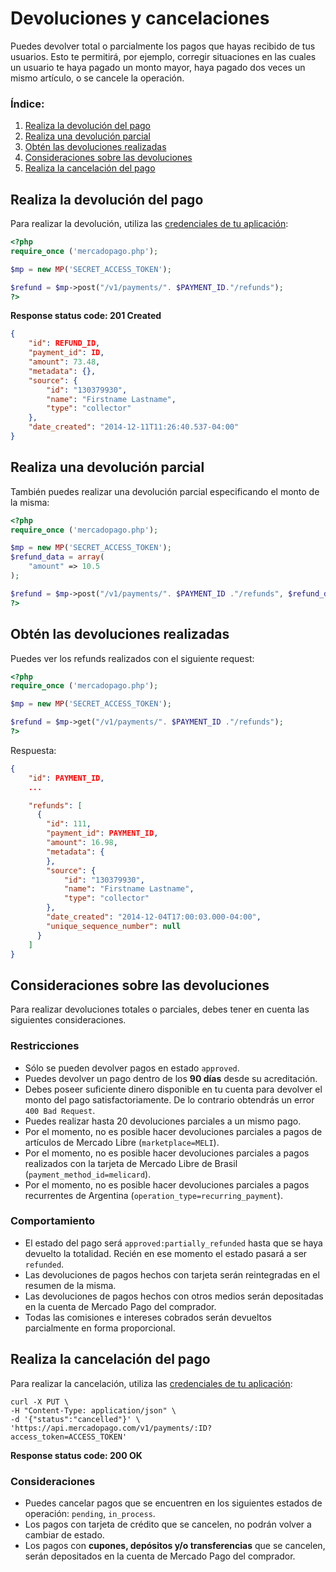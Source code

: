# Devoluciones y cancelaciones

Puedes devolver total o parcialmente los pagos que hayas recibido de tus usuarios. Esto te permitirá, por ejemplo, corregir situaciones en las cuales un usuario te haya pagado un monto mayor, haya pagado dos veces un mismo artículo, o se cancele la operación.

### Índice:

1. [Realiza la devolución del pago](#realiza-la-devolución-del-pago)
2. [Realiza una devolución parcial](#realiza-una-devolución-parcial)
3. [Obtén las devoluciones realizadas](#obtén-las-devoluciones-realizadas)
4. [Consideraciones sobre las devoluciones](#consideraciones-sobre-las-devoluciones)
5. [Realiza la cancelación del pago](#realiza-la-cancelación-del-pago)


## Realiza la devolución del pago

Para realizar la devolución, utiliza las [credenciales de tu aplicación]():

```php
<?php
require_once ('mercadopago.php');

$mp = new MP('SECRET_ACCESS_TOKEN');

$refund = $mp->post("/v1/payments/". $PAYMENT_ID."/refunds");
?>
```

**Response status code: 201 Created**

```json
{
	"id": REFUND_ID,
	"payment_id": ID,
	"amount": 73.48,
	"metadata": {},
	"source": {
		"id": "130379930",
		"name": "Firstname Lastname",
		"type": "collector"
	},
	"date_created": "2014-12-11T11:26:40.537-04:00"
}
```

## Realiza una devolución parcial

También puedes realizar una devolución parcial especificando el monto de la misma:

```php
<?php
require_once ('mercadopago.php');

$mp = new MP('SECRET_ACCESS_TOKEN');
$refund_data = array(
	"amount" => 10.5
);

$refund = $mp->post("/v1/payments/". $PAYMENT_ID ."/refunds", $refund_data);
?>
```

## Obtén las devoluciones realizadas

Puedes ver los refunds realizados con el siguiente request:

```php
<?php
require_once ('mercadopago.php');

$mp = new MP('SECRET_ACCESS_TOKEN');

$refund = $mp->get("/v1/payments/". $PAYMENT_ID ."/refunds");
?>
```

Respuesta:

```json
{
    "id": PAYMENT_ID,
    ...

    "refunds": [
      {
        "id": 111,
        "payment_id": PAYMENT_ID,
        "amount": 16.98,
        "metadata": {
        },
        "source": {
            "id": "130379930",
            "name": "Firstname Lastname",
            "type": "collector"
        },
        "date_created": "2014-12-04T17:00:03.000-04:00",
        "unique_sequence_number": null
      }
    ]
}
```

## Consideraciones sobre las devoluciones

Para realizar devoluciones totales o parciales, debes tener en cuenta las siguientes consideraciones.

### Restricciones

- Sólo se pueden devolver pagos en estado `approved`.
- Puedes devolver un pago dentro de los **90 días** desde su acreditación.
- Debes poseer suficiente dinero disponible en tu cuenta para devolver el monto del pago satisfactoriamente. De lo contrario obtendrás un error `400 Bad Request`.
- Puedes realizar hasta 20 devoluciones parciales a un mismo pago.
- Por el momento, no es posible hacer devoluciones parciales a pagos de artículos de Mercado Libre (`marketplace=MELI`).
- Por el momento, no es posible hacer devoluciones parciales a pagos realizados con la tarjeta de Mercado Libre de Brasil (`payment_method_id=melicard`).
- Por el momento, no es posible hacer devoluciones parciales a pagos recurrentes de Argentina (`operation_type=recurring_payment`).

### Comportamiento

- El estado del pago será `approved:partially_refunded` hasta que se haya devuelto la totalidad. Recién en ese momento el estado pasará a ser `refunded`.
- Las devoluciones de pagos hechos con tarjeta serán reintegradas en el resumen de la misma.
- Las devoluciones de pagos hechos con otros medios serán depositadas en la cuenta de Mercado Pago del comprador.
- Todas las comisiones e intereses cobrados serán devueltos parcialmente en forma proporcional.

## Realiza la cancelación del pago

Para realizar la cancelación, utiliza las [credenciales de tu aplicación]():

```curl
curl -X PUT \
-H "Content-Type: application/json" \
-d '{"status":"cancelled"}' \
'https://api.mercadopago.com/v1/payments/:ID?access_token=ACCESS_TOKEN'
```

**Response status code: 200 OK**

### Consideraciones

- Puedes cancelar pagos que se encuentren en los siguientes estados de operación: `pending`, `in_process`.
- Los pagos con tarjeta de crédito que se cancelen, no podrán volver a cambiar de estado.
- Los pagos con **cupones, depósitos y/o transferencias** que se cancelen, serán depositados en la cuenta de Mercado Pago del comprador.
